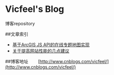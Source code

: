 # Vicfeel's Blog
博客repository

##文章索引
* [基于ArcGIS JS API的在线专题地图实现](https://github.com/Vicfeel/Blog/blob/master/blogs/%E5%9F%BA%E4%BA%8EArcGIS%20JS%20API%E7%9A%84%E5%9C%A8%E7%BA%BF%E4%B8%93%E9%A2%98%E5%9C%B0%E5%9B%BE%E5%AE%9E%E7%8E%B0.md)
* [关于提高网站性能的几点建议](https://github.com/Vicfeel/Blog/blob/master/blogs/%E9%AB%98%E6%80%A7%E8%83%BD%E7%BD%91%E7%AB%99%E5%BB%BA%E7%AB%99%E6%8C%87%E5%8D%97%E5%AD%A6%E4%B9%A0%E7%AC%94%E8%AE%B0.md)

##博客地址
&emsp;&emsp;[http://www.cnblogs.com/vicfeel/](http://www.cnblogs.com/vicfeel/)
